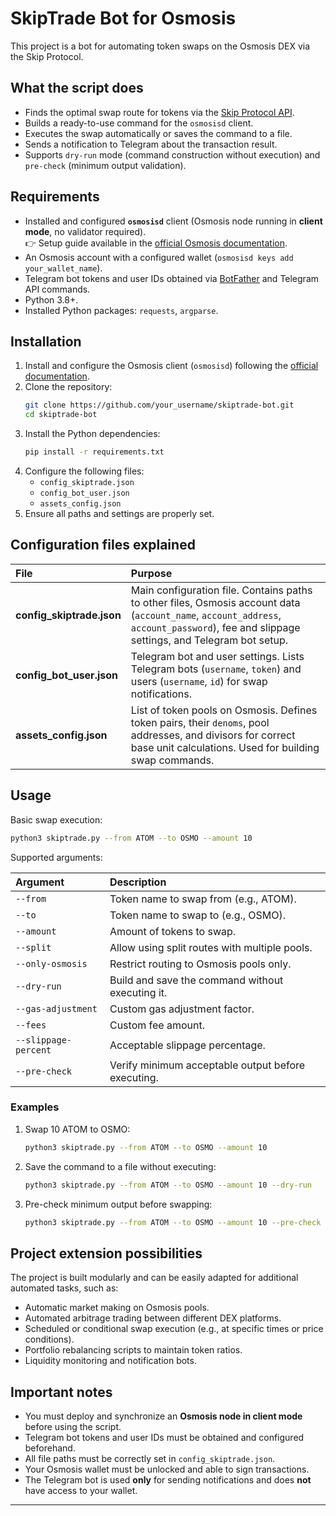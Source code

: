 
# SkipTrade Bot for Osmosis

This project is a bot for automating token swaps on the Osmosis DEX via the Skip Protocol.

## What the script does

- Finds the optimal swap route for tokens via the [Skip Protocol API](https://docs.skip.build/go/general/getting-started).
- Builds a ready-to-use command for the `osmosisd` client.
- Executes the swap automatically or saves the command to a file.
- Sends a notification to Telegram about the transaction result.
- Supports `dry-run` mode (command construction without execution) and `pre-check` (minimum output validation).

## Requirements

- Installed and configured **`osmosisd`** client (Osmosis node running in **client mode**, no validator required).  
  👉 Setup guide available in the [official Osmosis documentation](https://docs.osmosis.zone/osmosis-core/osmosisd).
- An Osmosis account with a configured wallet (`osmosisd keys add your_wallet_name`).
- Telegram bot tokens and user IDs obtained via [BotFather](https://t.me/BotFather) and Telegram API commands.
- Python 3.8+.
- Installed Python packages: `requests`, `argparse`.

## Installation

1. Install and configure the Osmosis client (`osmosisd`) following the [official documentation](https://docs.osmosis.zone/osmosis-core/osmosisd).
2. Clone the repository:
   ```bash
   git clone https://github.com/your_username/skiptrade-bot.git
   cd skiptrade-bot
   ```
3. Install the Python dependencies:
   ```bash
   pip install -r requirements.txt
   ```
4. Configure the following files:
   - `config_skiptrade.json`
   - `config_bot_user.json`
   - `assets_config.json`
5. Ensure all paths and settings are properly set.

## Configuration files explained

| File                    | Purpose |
|:------------------------|:--------|
| **config_skiptrade.json** | Main configuration file. Contains paths to other files, Osmosis account data (`account_name`, `account_address`, `account_password`), fee and slippage settings, and Telegram bot setup. |
| **config_bot_user.json** | Telegram bot and user settings. Lists Telegram bots (`username`, `token`) and users (`username`, `id`) for swap notifications. |
| **assets_config.json**    | List of token pools on Osmosis. Defines token pairs, their `denoms`, pool addresses, and divisors for correct base unit calculations. Used for building swap commands. |

## Usage

Basic swap execution:

```bash
python3 skiptrade.py --from ATOM --to OSMO --amount 10
```

Supported arguments:

| Argument               | Description |
|:-----------------------|:------------|
| `--from`                | Token name to swap from (e.g., ATOM). |
| `--to`                  | Token name to swap to (e.g., OSMO). |
| `--amount`              | Amount of tokens to swap. |
| `--split`               | Allow using split routes with multiple pools. |
| `--only-osmosis`        | Restrict routing to Osmosis pools only. |
| `--dry-run`             | Build and save the command without executing it. |
| `--gas-adjustment`      | Custom gas adjustment factor. |
| `--fees`                | Custom fee amount. |
| `--slippage-percent`    | Acceptable slippage percentage. |
| `--pre-check`           | Verify minimum acceptable output before executing. |

### Examples

1. Swap 10 ATOM to OSMO:
   ```bash
   python3 skiptrade.py --from ATOM --to OSMO --amount 10
   ```

2. Save the command to a file without executing:
   ```bash
   python3 skiptrade.py --from ATOM --to OSMO --amount 10 --dry-run
   ```

3. Pre-check minimum output before swapping:
   ```bash
   python3 skiptrade.py --from ATOM --to OSMO --amount 10 --pre-check
   ```

## Project extension possibilities

The project is built modularly and can be easily adapted for additional automated tasks, such as:

- Automatic market making on Osmosis pools.
- Automated arbitrage trading between different DEX platforms.
- Scheduled or conditional swap execution (e.g., at specific times or price conditions).
- Portfolio rebalancing scripts to maintain token ratios.
- Liquidity monitoring and notification bots.

## Important notes

- You must deploy and synchronize an **Osmosis node in client mode** before using the script.
- Telegram bot tokens and user IDs must be obtained and configured beforehand.
- All file paths must be correctly set in `config_skiptrade.json`.
- Your Osmosis wallet must be unlocked and able to sign transactions.
- The Telegram bot is used **only** for sending notifications and does **not** have access to your wallet.

---

